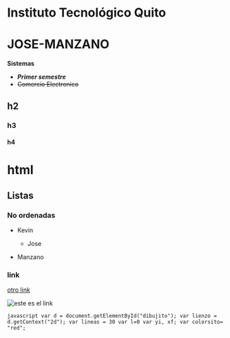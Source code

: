 
# Instituto Tecnológico Quito

# JOSE-MANZANO

**Sistemas**
+ ***Primer semestre***
+ ~~Comercio Electronico~~

## h2


### h3



#### h4


<h1> html </html>

## Listas


### No ordenadas

* Kevin

   * Jose
   
- Manzano

### link
[otro link](https://elcodigoascii.com.ar/)

![ este es el link](https://www.100cia.site/media/k2/items/cache/ec46fcda4b88e2064437c26396403b6f_M.jpg)

``javascript
var d = document.getElementById("dibujito");
var lienzo = d.getContext("2d");
var lineas = 30
var l=0
var yi, xf;
var colorsito= "red";``

